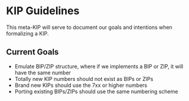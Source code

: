 # KIP Guidelines

This meta-KIP will serve to document our goals and intentions when formalizing a KIP.

## Current Goals

  * Emulate BIP/ZIP structure, where if we implements a BIP or ZIP, it will have the same number
  * Totally new KIP numbers should not exist as BIPs or ZIPs
  * Brand new KIPs should use the 7xx or higher numbers
  * Porting existing BIPs/ZIPs should use the same numbering scheme
